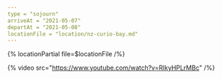 ```yaml
---
type = "sojourn"
arriveAt = "2021-05-07"
departAt = "2021-05-08"
locationFile = "location/nz-curio-bay.md"
---
```


{% locationPartial file=$locationFile /%}

{% video src="https://www.youtube.com/watch?v=RIkyHPLrMBc" /%}
